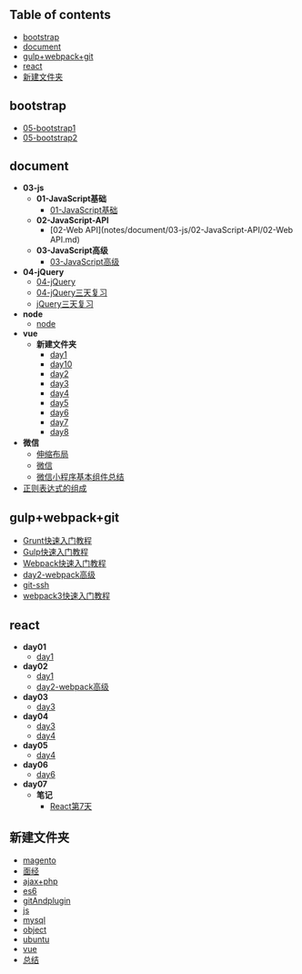 ## Table of contents
  + [bootstrap](#bootstrap)
  + [document](#document)
  + [gulp+webpack+git](#gulp+webpack+git)
  + [react](#react)
  + [新建文件夹](#新建文件夹)
## bootstrap
  + [05-bootstrap1](notes/bootstrap/05-bootstrap1.md)
  + [05-bootstrap2](notes/bootstrap/05-bootstrap2.md)
## document
  + **03-js**
    + **01-JavaScript基础**
      + [01-JavaScript基础](notes/document/03-js/01-JavaScript基础/01-JavaScript基础.md)
    + **02-JavaScript-API**
      + [02-Web API](notes/document/03-js/02-JavaScript-API/02-Web API.md)
    + **03-JavaScript高级**
      + [03-JavaScript高级](notes/document/03-js/03-JavaScript高级/03-JavaScript高级.md)
  + **04-jQuery**
    + [04-jQuery](notes/document/04-jQuery/04-jQuery.md)
    + [04-jQuery三天复习](notes/document/04-jQuery/04-jQuery三天复习.md)
    + [jQuery三天复习](notes/document/04-jQuery/jQuery三天复习.md)
  + **node**
    + [node](notes/document/node/node.md)
  + **vue**
    + **新建文件夹**
      + [day1](notes/document/vue/新建文件夹/day1.md)
      + [day10](notes/document/vue/新建文件夹/day10.md)
      + [day2](notes/document/vue/新建文件夹/day2.md)
      + [day3](notes/document/vue/新建文件夹/day3.md)
      + [day4](notes/document/vue/新建文件夹/day4.md)
      + [day5](notes/document/vue/新建文件夹/day5.md)
      + [day6](notes/document/vue/新建文件夹/day6.md)
      + [day7](notes/document/vue/新建文件夹/day7.md)
      + [day8](notes/document/vue/新建文件夹/day8.md)
  + **微信**
    + [伸缩布局](notes/document/微信/伸缩布局.md)
    + [微信](notes/document/微信/微信.md)
    + [微信小程序基本组件总结](notes/document/微信/微信小程序基本组件总结.md)
  + [正则表达式的组成](notes/document/正则表达式的组成.md)
## gulp+webpack+git
  + [Grunt快速入门教程](notes/gulp+webpack+git/Grunt快速入门教程.md)
  + [Gulp快速入门教程](notes/gulp+webpack+git/Gulp快速入门教程.md)
  + [Webpack快速入门教程](notes/gulp+webpack+git/Webpack快速入门教程.md)
  + [day2-webpack高级](notes/gulp+webpack+git/day2-webpack高级.md)
  + [git-ssh](notes/gulp+webpack+git/git-ssh.md)
  + [webpack3快速入门教程](notes/gulp+webpack+git/webpack3快速入门教程.md)
## react
  + **day01**
    + [day1](notes/react/day01/day1.md)
  + **day02**
    + [day1](notes/react/day02/day1.md)
    + [day2-webpack高级](notes/react/day02/day2-webpack高级.md)
  + **day03**
    + [day3](notes/react/day03/day3.md)
  + **day04**
    + [day3](notes/react/day04/day3.md)
    + [day4](notes/react/day04/day4.md)
  + **day05**
    + [day4](notes/react/day05/day4.md)
  + **day06**
    + [day6](notes/react/day06/day6.md)
  + **day07**
    + **笔记**
      + [React第7天](notes/react/day07/笔记/React第7天.md)
## 新建文件夹
  + [magento](notes/新建文件夹/magento.md)
  + [面经](notes/新建文件夹/面经.md)
+ [ajax+php](notes/ajax+php.md)
+ [es6](notes/es6.md)
+ [gitAndplugin](notes/gitAndplugin.md)
+ [js](notes/js.md)
+ [mysql](notes/mysql.md)
+ [object](notes/object.md)
+ [ubuntu](notes/ubuntu.md)
+ [vue](notes/vue.md)
+ [总结](notes/总结.md)
